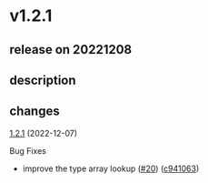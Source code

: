 # v1.2.1

## release on 20221208
## description
## changes
<a href="https://github.com/stoplightio/spectral-owasp-ruleset/compare/v1.2.0...v1.2.1">1.2.1</a> (2022-12-07)

Bug Fixes

* improve the type array lookup (<a href="https://github.com/stoplightio/spectral-owasp-ruleset/issues/20" data-hovercard-type="pull_request" data-hovercard-url="/stoplightio/spectral-owasp-ruleset/pull/20/hovercard">#20</a>) (<a href="https://github.com/stoplightio/spectral-owasp-ruleset/commit/c941063d90858e0f863581c6b0c366f4ebd2455f">c941063</a>)

